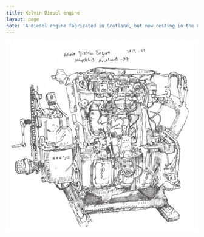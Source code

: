 ```yaml
---
title: Kelvin Diesel engine
layout: page
note: 'A diesel engine fabricated in Scotland, but now resting in the Auckland Maritime Museum.'
---
```


<img src="/assets/pages/art/images/kelvin-diesel-engine.png">
